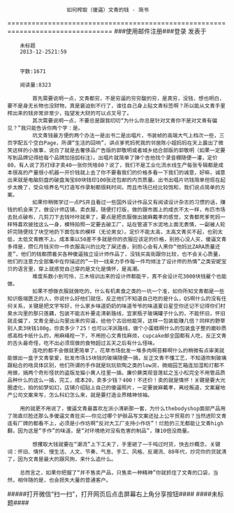                        如何榨取（傻逼）文青的钱 - 简书
================================================================================
###使用邮件注册###登录        发表于


        
        未标题
        2013-12-2521:59


        字数:1671

        阅读量:8323

        	首先需要说明一点，文青都穷，不是穷逼的穷穷酸的穷，是真穷，没钱，想也明白，要不是身无长物也没财物，真是窘迫到不行了，谁往自己身上贴文青标签啊？所以能从文青手里榨出来的钱非常非常少，指望发大财的可以点叉号了。
        	其次需要说明一点，不要总是跟我叨叨“为什么你总是针对文青你不是对文青有偏见？”我只能告诉你两个字：是。
        	坑文青钱最方便的两个办法一是出书二是出唱片，书装帧的高端大气上档次一些，三页字配五个空白Page，所谓“生活的回响”，讲点爹死妈死我的邻居陈小姐妈妈在天上露出了微笑这样的小故事，说白了就是去奢侈品广告版的郭敬明或者城乡结合部版的郭敬明（如果一定要写到品牌记得给每个品牌加括弧标注）。出唱片就简单了弹个吉他找个录音棚随便一灌，定价80，有人说了苏打绿才卖40一张你凭啥80？说了，我们不是工业化流水线生产每张专辑都是成本很高的产量很小机器一开价钱就上去了你不要看我们的价格多看一下我们的诚意，好嘛，诚意出来就是电脑刻盘的破盘淘宝80块钱印100张还包邮的内页质量。出书出唱片坑钱简单但现在起步太晚了，受众培养名气打造写作录制都很耗时间，而且市场已经比较饱和，我们说点简单的方案。
        	如果你稍微学过一点PS并且看过一些国外设计作品又有阅读设计杂志的习惯的话，赚钱的机会来了，做设计师店铺，卖衣服，随便打打版，做的跟市面上的成衣不太一样，布匹市场去批点破布，几剪刀下去钱咔咔就来了，要点是把衣服做出披麻戴孝的感觉，文青都死爹死妈一样特喜欢披挂这么一身，模特拍照一定要去破工厂，站在管道下水泥地上面无表情，一副被人轮奸完随便找了块空地扔下面包车的模样（无论男女）。定价不能太高，太高文青买不起，也别太低，太低文青瞧不上。成本乘以50差不多就是你的衣服应该定的价格，别担心没人买，傻逼文青多得是，攒仨月钱买你一件衣服高兴的比吃了屎还香，别担心会有人黑你“他妈比ZARA质量还差”，他们的钱都攒着买各种傻逼独立设计师作品了，没钱买高街跟你比较，也不会关心质量，他们的注意力全部集中在你描述的“一针一线亲力手作每一件均倾注了设计师的热情”之类安妮宝贝的语言里，穿上就感觉自己穿的是文化是情怀，是高潮。
        	难度系数小到可怜，三木培训出来的设计师都能干，真不会设计花3000块钱雇个也能做。
        	如果不想做衣服就做吃的，什么有机素食之类的一坑一个准，如你所知文青都是一些知识极端匮乏的人，你说什么好他们就信，反正他们不知道自己吃的是什么，QS啊什么的没有任何关系，关键是把文字写好，什么家乡味道奶奶的味道爷爷的味道夏日星空你还记不记得你们村臭水沟里的那只莲藕，包装不能古朴要走清新路线，宜家瓶子玻璃罐子什么的，不能怀旧，怀旧就走偏了，文青全是山沟里出来的穷逼，给他个古旧他能哭，这样一包装能赚几倍？同样的野草别人卖3块钱100g，你卖多少？25！也可以洋派路线，做个小蛋糕啊什么的包装盒子整的磨砂质感高档卡纸什么的，用麻绳栓一下，不用担心文青找麻烦，cupcake邮全国都有人吃，反正文青的舌头最奇怪，吃不出必须现做的食物超过五天之后有什么怪味。
        	连吃的都不会做就更简单了，花草市场批发一堆多肉啊苔藓啊什么的稍微有点审美就能做出一盒子文青挚爱，批发市场15块钱的玻璃随便一搞，反正文青不懂工艺，不知道吹制玻璃跟粘合的啥具体区别，他们所谓的手作就是玩玩软陶之类的low货，微缩园艺箱连加湿和灯都不用做，搞两个奇形怪状的盗版龙猫小黄人往里一插，廉价蕨类观音莲虹之玉小松完全不用管品质品种什么的这么一插，完工，成本20，卖多少钱？400！不还价！卖的就是情怀！关键是要大光圈虚化，拍的如梦如幻，店铺介绍贴上自己的傻逼照片，一定要披麻戴孝，离经叛道，文案雇地产公司文案来写，怎么科幻怎么来，就是要打造业界精神领袖。
        	
        用的就更不用说了，傻逼文青最喜欢左派小清新那一套，为什么thebodyshop面部产品用了简直烂脸还那么多傻逼文青狂买——你见过哪个护肤品写文案还扯上公平贸易的？当然进阶文青连有厂牌的都看不上，必须是小作坊啊“反对大工厂支持小作坊”！烂脸的三无都能让文青high翻，因为这是“手作”的味道，是“对环境绝对没有危害的制品”，赚10倍没商量。
        
        	想攫取大钱就要在“潮流”上下工夫了，手里砸了一千吨过时货，快去炒概念，关键词：怀旧、情怀、慢生活、人文、节奏、气息、手工、风格、反潮流、80年代，炒完你的货就清了，因为文青是最大的跟风狗，来什么追什么。
        	
        总而言之，如果你把握了“并不售卖产品，只售卖一种精神”你就抓住了文青的口袋，当然，相伴随的是，也会损失大量的普通客户。
        
#####打开微信“扫一扫”，打开网页后点击屏幕右上角分享按钮####
        ####未标题####
      